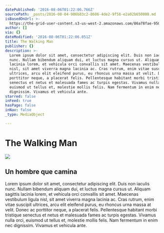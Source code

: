 ```yaml
---
datePublished: '2016-08-06T01:22:06.766Z'
sourcePath: _posts/2016-08-04-986b83c2-8606-4de2-9f58-e2a02b650808.md
isBasedOnUrl: >-
  https://the-grid-user-content.s3-us-west-2.amazonaws.com/86a78fae-9509-4164-8990-d91af3d7cb3f.jpg
author: []
via: {}
dateModified: '2016-08-06T01:22:06.051Z'
title: The Walking Man
publisher: {}
description: >-
  Lorem ipsum dolor sit amet, consectetur adipiscing elit. Duis non iaculis
  nunc. Nullam bibendum aliquam dui, et luctus magna cursus ut. Aliquam sagittis
  lacinia lorem, et vehicula orci convallis sit amet. Maecenas vestibulum ligula
  nisl, sit amet viverra magna lacinia ac. Cras rutrum, enim vitae suscipit
  ultrices, arcu elit eleifend purus, eu rhoncus urna massa at velit. Donec ac
  porttitor neque, a placerat felis. Pellentesque habitant morbi tristique
  senectus et netus et malesuada fames ac turpis egestas. Vivamus nulla orci,
  euismod ut tellus et, molestie mollis felis. Nam fermentum in enim nec
  dignissim. Vivamus et vehicula ante.
starred: false
inFeed: true
hasPage: false
inNav: false
_type: MediaObject

---
```

# The Walking Man
![](https://the-grid-user-content.s3-us-west-2.amazonaws.com/86a78fae-9509-4164-8990-d91af3d7cb3f.jpg)

## Un hombre que camina

Lorem ipsum dolor sit amet, consectetur adipiscing elit. Duis non iaculis nunc. Nullam bibendum aliquam dui, et luctus magna cursus ut. Aliquam sagittis lacinia lorem, et vehicula orci convallis sit amet. Maecenas vestibulum ligula nisl, sit amet viverra magna lacinia ac. Cras rutrum, enim vitae suscipit ultrices, arcu elit eleifend purus, eu rhoncus urna massa at velit. Donec ac porttitor neque, a placerat felis. Pellentesque habitant morbi tristique senectus et netus et malesuada fames ac turpis egestas. Vivamus nulla orci, euismod ut tellus et, molestie mollis felis. Nam fermentum in enim nec dignissim. Vivamus et vehicula ante.